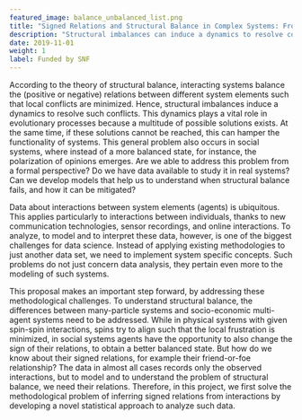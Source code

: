 ```yaml
---
featured_image: balance_unbalanced_list.png
title: "Signed Relations and Structural Balance in Complex Systems: From Data to Models"
description: "Structural imbalances can induce a dynamics to resolve conflicts but also one that increases polarization. Are we able to address this problem from a formal perspective?"
date: 2019-11-01
weight: 1
label: Funded by SNF
---
```


According to the theory of structural balance, interacting systems balance the (positive or negative) relations between
different system elements such that local conflicts are minimized. 
Hence, structural imbalances induce a dynamics to resolve such conflicts. 
This dynamics plays a vital role in evolutionary processes because a multitude of possible solutions exists. 
At the same time, if these solutions cannot be reached, this can hamper the functionality of systems. 
This general problem also occurs in social systems, where instead of a more balanced state, for instance, the polarization of opinions emerges. 
Are we able to address this problem from a formal perspective? 
Do we have data available to study it in real systems? 
Can we develop models that help us to understand when structural balance fails, and how it can be mitigated?

Data about interactions between system elements (agents) is ubiquitous. 
This applies particularly to interactions between
individuals, thanks to new communication technologies, sensor recordings, and online interactions. 
To analyze, to model
and to interpret these data, however, is one of the biggest challenges for data science. Instead of applying existing methodologies to just another data set, we need to implement system specific concepts. Such problems do not just concern data analysis, they pertain even more to the modeling of such systems. 

This proposal makes an important step forward, by addressing these methodological challenges. 
To understand structural balance, the differences between many-particle systems and socio-economic multi-agent systems need to be addressed.
While in physical systems with given spin-spin interactions, spins try to align such that the local frustration is minimized, in social systems agents have the opportunity to also change the sign of their relations, to obtain a better balanced state.
But how do we know about their signed relations, for example their friend-or-foe relationship? The data in almost all cases records only the observed interactions, but to model and to understand the problem of structural balance, we need their relations. 
Therefore, in this project, we first solve the methodological problem of inferring signed relations from interactions by developing a novel statistical approach to analyze such data.
